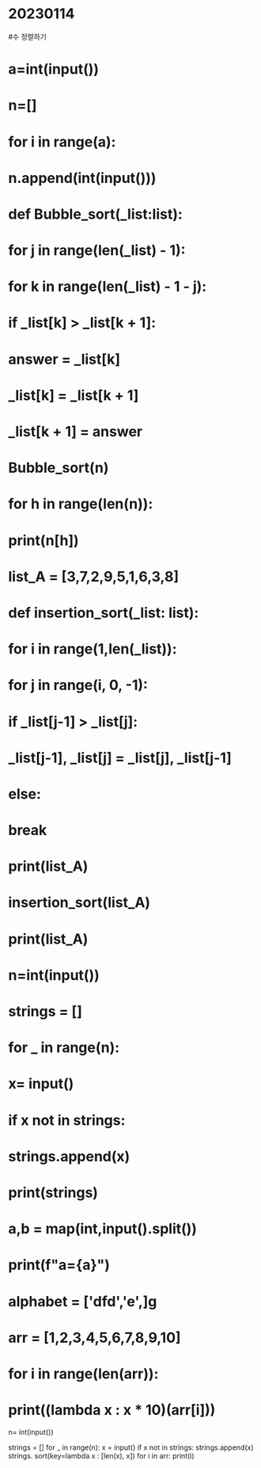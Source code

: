 # 20230114

#수 정렬하기
# a=int(input())
# n=[]
# for i in range(a):
#     n.append(int(input()))
#
# def Bubble_sort(_list:list):
#     for j in range(len(_list) - 1):
#         for k in range(len(_list) - 1 - j):
#
#             if _list[k] > _list[k + 1]:
#                 answer = _list[k]
#                 _list[k] = _list[k + 1]
#                 _list[k + 1] = answer
# Bubble_sort(n)
# for h in range(len(n)):
#     print(n[h])



# list_A = [3,7,2,9,5,1,6,3,8]
# def insertion_sort(_list: list):
#     for i in range(1,len(_list)):
#         for j in range(i, 0, -1):
#             if _list[j-1] > _list[j]:
#                 _list[j-1], _list[j] = _list[j], _list[j-1]
#             else:
#                 break
# print(list_A)




# insertion_sort(list_A)
# print(list_A)






# n=int(input())
# strings = []
# for _ in range(n):
#     x= input()
#     if x not in strings:
#         strings.append(x)
# print(strings)
#
#
# a,b = map(int,input().split())
# print(f"a={a}")
# alphabet = ['dfd','e',]g

# arr = [1,2,3,4,5,6,7,8,9,10]
# for i in range(len(arr)):
#     print((lambda x : x * 10)(arr[i]))



n= int(input())

strings = []
for _ in range(n):
    x = input()
    if x not in strings:
        strings.append(x)
strings. sort(key=lambda x : [len(x), x])
for i in arr:
    print(i)
